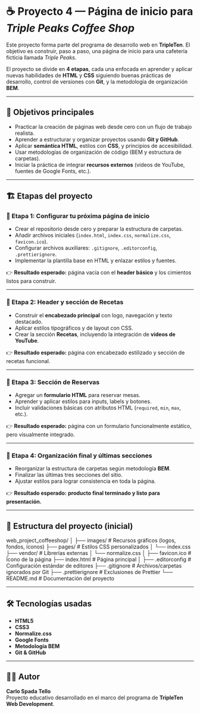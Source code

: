 # ☕ Proyecto 4 — Página de inicio para _Triple Peaks Coffee Shop_

Este proyecto forma parte del programa de desarrollo web en **TripleTen**. El objetivo es construir, paso a paso, una página de inicio para una cafetería ficticia llamada _Triple Peaks_.

El proyecto se divide en **4 etapas**, cada una enfocada en aprender y aplicar nuevas habilidades de **HTML** y **CSS** siguiendo buenas prácticas de desarrollo, control de versiones con **Git**, y la metodología de organización **BEM**.

---

## 📌 Objetivos principales

- Practicar la creación de páginas web desde cero con un flujo de trabajo realista.
- Aprender a estructurar y organizar proyectos usando **Git y GitHub**.
- Aplicar **semántica HTML**, estilos con **CSS**, y principios de accesibilidad.
- Usar metodologías de organización de código (BEM y estructura de carpetas).
- Iniciar la práctica de integrar **recursos externos** (videos de YouTube, fuentes de Google Fonts, etc.).

---

## 🏗️ Etapas del proyecto

### 🔹 Etapa 1: Configurar tu próxima página de inicio

- Crear el repositorio desde cero y preparar la estructura de carpetas.
- Añadir archivos iniciales (`index.html`, `index.css`, `normalize.css`, `favicon.ico`).
- Configurar archivos auxiliares: `.gitignore`, `.editorconfig`, `.prettierignore`.
- Implementar la plantilla base en HTML y enlazar estilos y fuentes.

👉 **Resultado esperado:** página vacía con el **header básico** y los cimientos listos para construir.

---

### 🔹 Etapa 2: Header y sección de Recetas

- Construir el **encabezado principal** con logo, navegación y texto destacado.
- Aplicar estilos tipográficos y de layout con CSS.
- Crear la sección **Recetas**, incluyendo la integración de **videos de YouTube**.

👉 **Resultado esperado:** página con encabezado estilizado y sección de recetas funcional.

---

### 🔹 Etapa 3: Sección de Reservas

- Agregar un **formulario HTML** para reservar mesas.
- Aprender y aplicar estilos para inputs, labels y botones.
- Incluir validaciones básicas con atributos HTML (`required`, `min`, `max`, etc.).

👉 **Resultado esperado:** página con un formulario funcionalmente estático, pero visualmente integrado.

---

### 🔹 Etapa 4: Organización final y últimas secciones

- Reorganizar la estructura de carpetas según metodología **BEM**.
- Finalizar las últimas tres secciones del sitio.
- Ajustar estilos para lograr consistencia en toda la página.

👉 **Resultado esperado:** **producto final terminado y listo para presentación.**

---

## 📂 Estructura del proyecto (inicial)

web_project_coffeeshop/
│
├── images/ # Recursos gráficos (logos, fondos, íconos)
├── pages/ # Estilos CSS personalizados
│ └── index.css
├── vendor/ # Librerías externas
│ └── normalize.css
│
├── favicon.ico # Ícono de la página
├── index.html # Página principal
│
├── .editorconfig # Configuración estándar de editores
├── .gitignore # Archivos/carpetas ignorados por Git
├── .prettierignore # Exclusiones de Prettier
└── README.md # Documentación del proyecto

---

## 🛠️ Tecnologías usadas

- **HTML5**
- **CSS3**
- **Normalize.css**
- **Google Fonts**
- **Metodología BEM**
- **Git & GitHub**

---

## 👨‍💻 Autor

**Carlo Spada Tello**  
Proyecto educativo desarrollado en el marco del programa de **TripleTen Web Development**.
